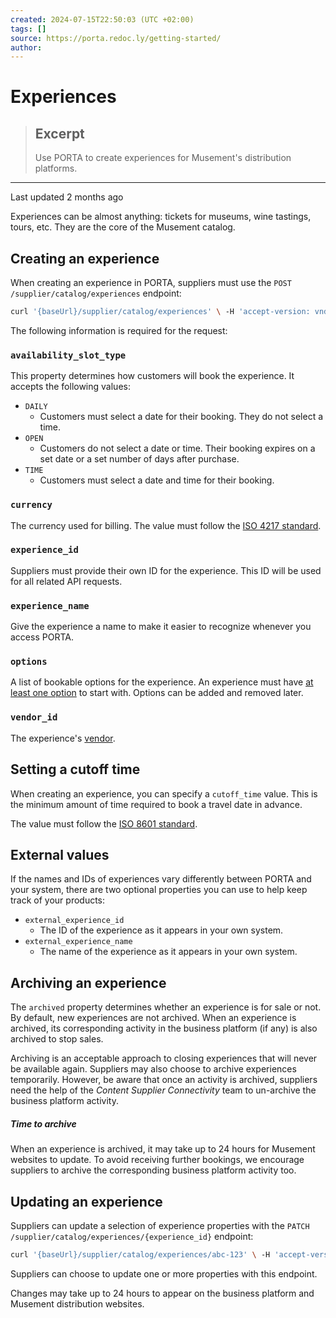 ```yaml
---
created: 2024-07-15T22:50:03 (UTC +02:00)
tags: []
source: https://porta.redoc.ly/getting-started/
author: 
---
```


# Experiences

> ## Excerpt
> Use PORTA to create experiences for Musement's distribution platforms.

---
Last updated 2 months ago

Experiences can be almost anything: tickets for museums, wine tastings, tours, etc. They are the core of the Musement catalog.

## [][1]Creating an experience

When creating an experience in PORTA, suppliers must use the `POST /supplier/catalog/experiences` endpoint:

```bash
curl '{baseUrl}/supplier/catalog/experiences' \ -H 'accept-version: vnd.porta-api.v1' \ -H 'Authorization: Bearer {accessToken}' \ -H 'Content-Type: application/json' \ --data-raw '{ "availability_slot_type": "TIME", "currency": "USD", "cutoff_time": "P1D", "experience_id": "abc-123", "experience_name": "Example tour with attraction tickets", "external_experience_id": "Example-123", "external_experience_name": "Example tour and admission", "options": [], "vendor_id": "vendor-123" }'
```

The following information is required for the request:

### [][2]`availability_slot_type`

This property determines how customers will book the experience. It accepts the following values:

-   `DAILY`
    -   Customers must select a date for their booking. They do not select a time.
-   `OPEN`
    -   Customers do not select a date or time. Their booking expires on a set date or a set number of days after purchase.
-   `TIME`
    -   Customers must select a date and time for their booking.

### [][3]`currency`

The currency used for billing. The value must follow the [ISO 4217 standard][4].

### [][5]`experience_id`

Suppliers must provide their own ID for the experience. This ID will be used for all related API requests.

### [][6]`experience_name`

Give the experience a name to make it easier to recognize whenever you access PORTA.

### [][7]`options`

A list of bookable options for the experience. An experience must have [at least one option][8] to start with. Options can be added and removed later.

### [][9]`vendor_id`

The experience's [vendor][10].

## [][11]Setting a cutoff time

When creating an experience, you can specify a `cutoff_time` value. This is the minimum amount of time required to book a travel date in advance.

The value must follow the [ISO 8601 standard][12].

## [][13]External values

If the names and IDs of experiences vary differently between PORTA and your system, there are two optional properties you can use to help keep track of your products:

-   `external_experience_id`
    -   The ID of the experience as it appears in your own system.
-   `external_experience_name`
    -   The name of the experience as it appears in your own system.

## [][14]Archiving an experience

The `archived` property determines whether an experience is for sale or not. By default, new experiences are not archived. When an experience is archived, its corresponding activity in the business platform (if any) is also archived to stop sales.

Archiving is an acceptable approach to closing experiences that will never be available again. Suppliers may also choose to archive experiences temporarily. However, be aware that once an activity is archived, suppliers need the help of the _Content Supplier Connectivity_ team to un-archive the business platform activity.

##### Time to archive

When an experience is archived, it may take up to 24 hours for Musement websites to update. To avoid receiving further bookings, we encourage suppliers to archive the corresponding business platform activity too.

## [][15]Updating an experience

Suppliers can update a selection of experience properties with the `PATCH /supplier/catalog/experiences/{experience_id}` endpoint:

```bash
curl '{baseUrl}/supplier/catalog/experiences/abc-123' \ -H 'accept-version: vnd.porta-api.v1' \ -H 'Authorization: Bearer {accessToken}' \ -H 'Content-Type: application/json' \ --data-raw '{ "archived": true, "cutoff_time": "P3D", "experience_name": "Example tour with attraction tickets and lunch", "external_experience_id": "Example-123-lunch", "external_experience_name": "Example tour and admission with lunch", "vendor_id": "vendor-123-lunch" }'
```

Suppliers can choose to update one or more properties with this endpoint.

Changes may take up to 24 hours to appear on the business platform and Musement distribution websites.

[1]: https://porta.redoc.ly/getting-started/#creating-an-experience
[2]: https://porta.redoc.ly/getting-started/#availability_slot_type
[3]: https://porta.redoc.ly/getting-started/#currency
[4]: https://www.iso.org/iso-4217-currency-codes.html
[5]: https://porta.redoc.ly/getting-started/#experience_id
[6]: https://porta.redoc.ly/getting-started/#experience_name
[7]: https://porta.redoc.ly/getting-started/#options
[8]: https://porta.redoc.ly/experiences/options/
[9]: https://porta.redoc.ly/getting-started/#vendor_id
[10]: https://porta.redoc.ly/experiences/vendors/
[11]: https://porta.redoc.ly/getting-started/#setting-a-cutoff-time
[12]: https://www.iso.org/iso-8601-date-and-time-format.html
[13]: https://porta.redoc.ly/getting-started/#external-values
[14]: https://porta.redoc.ly/getting-started/#archiving-an-experience
[15]: https://porta.redoc.ly/getting-started/#updating-an-experience

